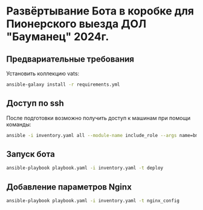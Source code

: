 # Развёртывание Бота в коробке для Пионерского выезда ДОЛ "Бауманец" 2024г.

## Предвариательные требования

Установить коллекцию vats:
```bash
ansible-galaxy install -r requirements.yml
```

## Доступ по ssh

После подготовки возможно получить доступ к машинам при помощи команды:
```bash
ansible -i inventory.yaml all --module-name include_role --args name=bmstu.vats.ssh_connection
```

## Запуск бота

```bash
ansible-playbook playbook.yaml -i inventory.yaml -t deploy
```

## Добавление параметров Nginx

```bash
ansible-playbook playbook.yaml -i inventory.yaml -t nginx_config
```